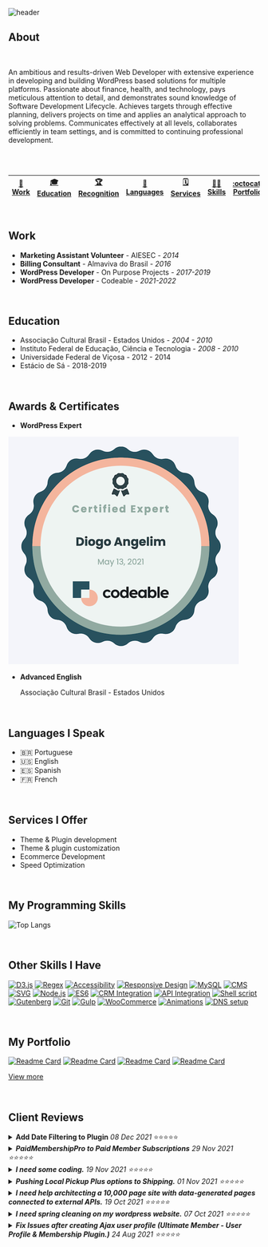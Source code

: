 ![header](https://capsule-render.vercel.app/api?type=venom&height=300&section=header&text=👋%20Hello,%20I%20am%20Diogo&fontSize=90)

## About

<br>

An ambitious and results-driven Web Developer with extensive experience in developing and building WordPress based solutions for multiple platforms. Passionate about finance, health, and technology, pays meticulous attention to detail, and demonstrates sound knowledge of Software Development Lifecycle. Achieves targets through effective planning, delivers projects on time and applies an analytical approach to solving problems. Communicates effectively at all levels, collaborates efficiently in team settings, and is committed to continuing professional development.   

<br><br>

| [💼 Work](#work) | [🎓 Education](#education) | [🏆 Recognition](#recognition) | [💬 Languages](#languages) | [🗓️ Services](#services) | [🧑‍💻 Skills](#skills) | [:octocat: Portfolio](#portfolio) | [💌 Reviews](#reviews) |
|------|-----------|-----------------------|------------------|-----------------------|---------------------|--------------|----------------|

<br>

## <a name="work"></a> Work 

- **Marketing Assistant Volunteer** - AIESEC - *2014* 
- **Billing Consultant** - Almaviva do Brasil - *2016* 
- **WordPress Developer** - On Purpose Projects - *2017-2019* 
- **WordPress Developer** - Codeable - *2021-2022* 
<br>

## <a name="education"></a> Education 

- Associação Cultural Brasil - Estados Unidos - *2004 - 2010* 
- Instituto Federal de Educação, Ciência e Tecnologia - *2008 - 2010* 
- Universidade Federal de Viçosa - 2012 - 2014 
- Estácio de Sá - 2018-2019 

<br>

## <a name="recognition"></a> Awards & Certificates 

- **WordPress Expert** 

[![Codeable](codeable.png 'Diogo Angelim - Codeable Certified Expert')](https://www.credential.net/58930281-2568-48db-a5df-a85e40244d6e?record_view=true#gs.7hlu99)

- **Advanced English** 

  Associação Cultural Brasil - Estados Unidos 

<br>

## <a name="languages"></a> Languages I Speak

- 🇧🇷 Portuguese 
- 🇺🇸 English 
- 🇪🇸 Spanish 
- 🇫🇷 French 

<br>

## <a name="services"></a> Services I Offer

- Theme & Plugin development 
- Theme & plugin customization
- Ecommerce Development
- Speed Optimization 

<br>

## <a name="skills"></a> My Programming Skills 

![Top Langs](https://github-readme-stats.vercel.app/api/top-langs/?username=diogoangelim&layout=compact)

<br>

## Other Skills I Have

[![D3.js](https://img.shields.io/badge/d3.js-<COLOR>.svg)](https://shields.io/)
[![Regex](https://img.shields.io/badge/regex-<COLOR>.svg)](https://shields.io/)
[![Accessibility](https://img.shields.io/badge/accessibility-<COLOR>.svg)](https://shields.io/)
[![Responsive Design](https://img.shields.io/badge/responsive%20design-<COLOR>.svg)](https://shields.io/)
[![MySQL](https://img.shields.io/badge/mysql-<COLOR>.svg)](https://shields.io/)
[![CMS](https://img.shields.io/badge/sql-<COLOR>.svg)](https://shields.io/)
[![SVG](https://img.shields.io/badge/svg-<COLOR>.svg)](https://shields.io/)
[![Node.js](https://img.shields.io/badge/node.js-<COLOR>.svg)](https://shields.io/)
[![ES6](https://img.shields.io/badge/es6-<COLOR>.svg)](https://shields.io/)
[![CRM Integration](https://img.shields.io/badge/crm%20integration-<COLOR>.svg)](https://shields.io/)
[![API Integration](https://img.shields.io/badge/api%20integration-<COLOR>.svg)](https://shields.io/)
[![Shell script](https://img.shields.io/badge/shell-<COLOR>.svg)](https://shields.io/)
[![Gutenberg](https://img.shields.io/badge/gutenberg-<COLOR>.svg)](https://shields.io/)
[![Git](https://img.shields.io/badge/git-<COLOR>.svg)](https://shields.io/)
[![Gulp](https://img.shields.io/badge/gulp-<COLOR>.svg)](https://shields.io/)
[![WooCommerce](https://img.shields.io/badge/woocommerce-<COLOR>.svg)](https://shields.io/)
[![Animations](https://img.shields.io/badge/animations-<COLOR>.svg)](https://shields.io/)
[![DNS setup](https://img.shields.io/badge/dns%20setup-<COLOR>.svg)](https://shields.io/)

<br>

## <a name="portfolio"></a>My Portfolio 

[![Readme Card](https://github-readme-stats.vercel.app/api/pin/?username=diogoangelim&repo=optimalstocks)](https://github.com/diogoangelim/optimalstocks/)
[![Readme Card](https://github-readme-stats.vercel.app/api/pin/?username=diogoangelim&repo=bybumi)](https://github.com/diogoangelim/bybumi/)
[![Readme Card](https://github-readme-stats.vercel.app/api/pin/?username=diogoangelim&repo=webdifferent-ui)](https://github.com/diogoangelim/webdifferent-ui/)
[![Readme Card](https://github-readme-stats.vercel.app/api/pin/?username=diogoangelim&repo=sharkbay)](https://github.com/diogoangelim/sharkbay/)

[View more](https://github.com/diogoangelim?tab=repositories)

<br>

## <a name="reviews"> Client Reviews </a>

<details>
  <summary><b>Add Date Filtering to Plugin</b><i> 08 Dec 2021</i> ⭐⭐⭐⭐⭐</summary>
  <br>
  Diogo delivered above and beyond what was expected. 
  <br><br>
  <i>Paul Morin<i>
</details>

<details>
  <summary><b>PaidMembershipPro to Paid Member Subscriptions</b><i> 29 Nov 2021</i> ⭐⭐⭐⭐⭐</summary>
  <br>
  Diogo was fantastic and went above and beyond my expectations. He worked until all hours of the night getting a mission-critical project finished and anticipated possible challenges. I'm ready to hire him for my next project!
  <br><br>
  <img src="robert.png" alt="Robert Johnson" style="width:64px;"/>
  <br>
  <i>Robert Johnson<i>
</details>

<details>
  <summary><b>I need some coding.</b><i> 19 Nov 2021</i> ⭐⭐⭐⭐⭐</summary>
  <br>
  Diogo is very efficient. He listened patiently to all my needs and helped me out to accomplish what I exactly wanted. And he always replied in an hour! This is really amazing. 
  <br><br>
  <img src="carman.png" alt="Carman Chung" style="width:64px;"/>
  <br>
  <i>Carman Chung<i>
</details>

<details>
  <summary><b>Pushing Local Pickup Plus options to Shipping.</b><i> 01 Nov 2021</i> ⭐⭐⭐⭐⭐</summary>
  <br>
  Fast, and super easy to work with. Work was completed to a high standard 
  <br><br>
  <img src="adam.png" alt="Adam Selley" style="width:64px;"/>
  <br>
  <i>Adam Selley<i>
</details>

<details>
  <summary><b>I need help architecting a 10,000 page site with data-generated pages connected to external APIs.</b><i> 19 Oct 2021</i> ⭐⭐⭐⭐⭐</summary>
  <br>
  Helpful call with Diogo as he helped me scope out my project and contributed new and interesting  insights that can be used in the project! 
  <br><br>
  <img src="joe.png" alt="Joe Robison" style="width:64px;"/>
  <br>
  <i>Joe Robison<i>
</details>

<details>
  <summary><b>I need spring cleaning on my wordpress website.</b><i> 07 Oct 2021</i> ⭐⭐⭐⭐⭐</summary>
  <br>
  Diogo is the website help I have been looking for. By far the best person I've hired yet to help me. 
  <br><br>
  <img src="shane.png" alt="Shane Baker" style="width:64px;"/>
  <br>
  <i>Shane Baker<i>
</details>

<details>
  <summary><b>Fix Issues after creating Ajax user profile (Ultimate Member - User Profile & Membership Plugin.)</b><i> 24 Aug 2021</i> ⭐⭐⭐⭐⭐</summary>
  <br>
  In addition to the original scope of the project, there were many additional tasks and we managed to accomplish a lot. Communication was at the highest level. Even when we encountered obstacles, finding a common solution was not a problem. I am sure that after this project we both had some valuable takeaways. Great job! 
  <br><br>
  <img src="rudolfs.png" alt="Rudlfs Dzenis" style="width:64px;"/>
  <br>
  <i>Rudolfs Dzenis<i>
</details>


<br><br>
